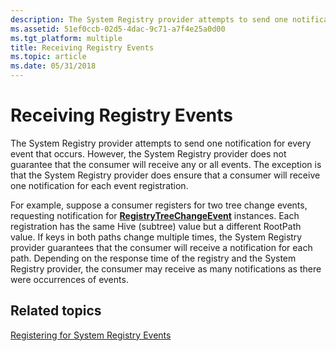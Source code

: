 ```yaml
---
description: The System Registry provider attempts to send one notification for every event that occurs.
ms.assetid: 51ef0ccb-02d5-4dac-9c71-a7f4e25a0d00
ms.tgt_platform: multiple
title: Receiving Registry Events
ms.topic: article
ms.date: 05/31/2018
---
```


# Receiving Registry Events

The System Registry provider attempts to send one notification for every event that occurs. However, the System Registry provider does not guarantee that the consumer will receive any or all events. The exception is that the System Registry provider does ensure that a consumer will receive one notification for each event registration.

For example, suppose a consumer registers for two tree change events, requesting notification for [**RegistryTreeChangeEvent**](/previous-versions/windows/desktop/regprov/registrytreechangeevent) instances. Each registration has the same Hive (subtree) value but a different RootPath value. If keys in both paths change multiple times, the System Registry provider guarantees that the consumer will receive a notification for each path. Depending on the response time of the registry and the System Registry provider, the consumer may receive as many notifications as there were occurrences of events.

## Related topics

<dl> <dt>

[Registering for System Registry Events](registering-for-system-registry-events.md)
</dt> </dl>

 

 
